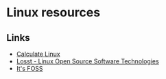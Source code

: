 # Linux resources

## Links
- [Calculate Linux](https://www.calculate-linux.org/ "calculate-linux.org")
- [Losst - Linux Open Source Software Technologies](https://losst.ru/)
- [It's FOSS](https://itsfoss.com/)
